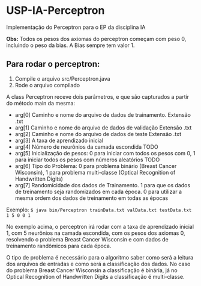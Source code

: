 USP-IA-Perceptron
=================

Implementação do Perceptron para o EP da disciplina IA

**Obs:**
  Todos os pesos dos axiomas do perceptron começam com peso 0, incluindo o peso da bias.
  A Bias sempre tem valor 1.

Para rodar o perceptron:
------------------------

  1. Compile o arquivo src/Perceptron.java
  2. Rode o arquivo compilado

A class Perceptron receve dois parâmetros, e que são capturados a partir do método main da mesma:
  * arg[0] Caminho e nome do arquivo de dados de trainamento. Extensão .txt 
  * arg[1] Caminho e nome do arquivo de dados de validação Extensão .txt 
  * arg[2] Caminho e nome do arquivo de dados de teste Extensão .txt
  * arg[3] A taxa de aprendizado inicial
  * arg[4] Número de neurônios da camada escondida TODO
  * arg[5] Inicialização de pesos: 0 para iniciar com todos os pesos com 0, 1 para iniciar todos os pesos com números aleatórios TODO
  * arg[6] Tipo do Problema: 0 para problema binário (Breast Cancer Wisconsin), 1 para problema multi-classe (Optical Recognition of 
  Handwritten Digits)
  * arg[7] Randomicidade dos dados de Trainamento. 1 para que os dados de treinamento seja randomizados em cada época. 0 para utilizar a mesma ordem dos dados de treinamento em todas as épocas

Exemplo:
  `$ java bin/Perceptron trainData.txt valData.txt testData.txt 1 5 0 0 1`
  
No exemplo acima, o perceptron irá rodar com a taxa de aprendizado inicial 1, com 5 neurônios na camada escondida, com os pesos dos axiomas 0, resolvendo o problema Breast Cancer Wisconsin e com dados de treinamento randômicos para cada época.

O tipo de problema é necessário para o algoritmo saber como será a leitura dos arquivos de entradas e como será a classificação dos dados. 
No caso do problema Breast Cancer Wisconsin a classificação é binária, já no Optical Recognition of Handwritten Digits a 
classificação é multi-classe.